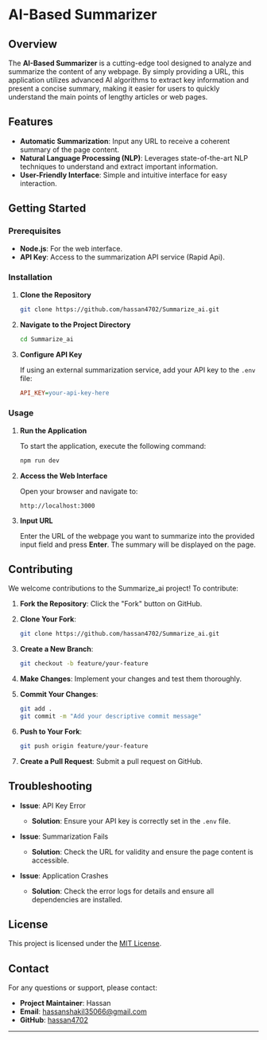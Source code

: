 # AI-Based Summarizer

## Overview

The **AI-Based Summarizer** is a cutting-edge tool designed to analyze and summarize the content of any webpage. By simply providing a URL, this application utilizes advanced AI algorithms to extract key information and present a concise summary, making it easier for users to quickly understand the main points of lengthy articles or web pages.

## Features

- **Automatic Summarization**: Input any URL to receive a coherent summary of the page content.
- **Natural Language Processing (NLP)**: Leverages state-of-the-art NLP techniques to understand and extract important information.
- **User-Friendly Interface**: Simple and intuitive interface for easy interaction.

## Getting Started

### Prerequisites

- **Node.js**: For the web interface.
- **API Key**: Access to the summarization API service (Rapid Api).

### Installation

1. **Clone the Repository**

   ```bash
   git clone https://github.com/hassan4702/Summarize_ai.git
   ```

2. **Navigate to the Project Directory**

   ```bash
   cd Summarize_ai
   ```

3. **Configure API Key**

   If using an external summarization service, add your API key to the `.env` file:

   ```ini
   API_KEY=your-api-key-here
   ```

### Usage

1. **Run the Application**

   To start the application, execute the following command:

   ```sh
   npm run dev
   ```

2. **Access the Web Interface**

   Open your browser and navigate to:

   ```
   http://localhost:3000
   ```

3. **Input URL**

   Enter the URL of the webpage you want to summarize into the provided input field and press **Enter**. The summary will be displayed on the page.


## Contributing

We welcome contributions to the Summarize_ai project! To contribute:

1. **Fork the Repository**: Click the "Fork" button on GitHub.
2. **Clone Your Fork**: 

   ```bash
   git clone https://github.com/hassan4702/Summarize_ai.git
   ```

3. **Create a New Branch**:

   ```bash
   git checkout -b feature/your-feature
   ```

4. **Make Changes**: Implement your changes and test them thoroughly.
5. **Commit Your Changes**:

   ```bash
   git add .
   git commit -m "Add your descriptive commit message"
   ```

6. **Push to Your Fork**:

   ```bash
   git push origin feature/your-feature
   ```

7. **Create a Pull Request**: Submit a pull request on GitHub.

## Troubleshooting

- **Issue**: API Key Error
  - **Solution**: Ensure your API key is correctly set in the `.env` file.

- **Issue**: Summarization Fails
  - **Solution**: Check the URL for validity and ensure the page content is accessible.

- **Issue**: Application Crashes
  - **Solution**: Check the error logs for details and ensure all dependencies are installed.

## License

This project is licensed under the [MIT License](LICENSE).

## Contact

For any questions or support, please contact:

- **Project Maintainer**: Hassan
- **Email**: hassanshakil35066@gmail.com
- **GitHub**: [hassan4702](https://github.com/hassan4702)

---
